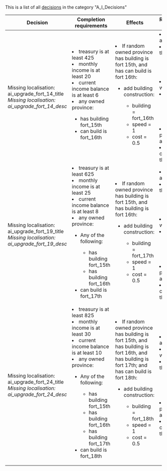 This is a list of all [decisions](decisions.md) in the category "A_I_Decisions"

| Decision | Completion requirements | Effects | Requirements to appear |
| ----- | ------ | ----- | ------ |
| <a name="ai_upgrade_fort_14">Missing localisation: ai_upgrade_fort_14_title</a><br />*Missing localisation: ai_upgrade_fort_14_desc* | <li>treasury is at least 425</li><li>monthly income is at least 20</li><li>current income balance is at least 6</li><li>any owned province:</li><ul><li>has building fort_15th</li><li>can build is fort_16th</li></ul> | <li>If random owned province has building is fort 15th, and  has can build is fort 16th:</li><ul><li>add building construction:</li><ul><li>building = fort_16th</li><li>speed = 1</li><li>cost = 0.5</li></ul></ul> | <li>mil tech is at least 14</li><li>None of the following:</li><ul><li>mil tech is at least 19</li></ul><li>is not at war</li><li>NOT:</li><ul><li>num of loans is at least 1</li></ul><li>army size percentage is at least 0.70</li><li>is controlled by the AI</li> |
| <a name="ai_upgrade_fort_19">Missing localisation: ai_upgrade_fort_19_title</a><br />*Missing localisation: ai_upgrade_fort_19_desc* | <li>treasury is at least 625</li><li>monthly income is at least 25</li><li>current income balance is at least 8</li><li>any owned province:</li><ul><li>Any of the following:</li><ul><li>has building fort_15th</li><li>has building  fort_16th</li></ul><li>can build is fort_17th</li></ul> | <li>If random owned province has building is fort 15th, and has building is fort 16th:</li><ul><li>add building construction:</li><ul><li>building = fort_17th</li><li>speed = 1</li><li>cost = 0.5</li></ul></ul> | <li>mil tech is at least 19</li><li>None of the following:</li><ul><li>mil tech is at least 24</li></ul><li>is not at war</li><li>NOT:</li><ul><li>num of loans is at least 1</li></ul><li>army size percentage is at least 0.70</li><li>is controlled by the AI</li> |
| <a name="ai_upgrade_fort_24">Missing localisation: ai_upgrade_fort_24_title</a><br />*Missing localisation: ai_upgrade_fort_24_desc* | <li>treasury is at least 825</li><li>monthly income is at least 30</li><li>current income balance is at least 10</li><li>any owned province:</li><ul><li>Any of the following:</li><ul><li>has building fort_15th</li><li>has building  fort_16th</li><li>has building   fort_17th</li></ul><li>can build is fort_18th</li></ul> | <li>If random owned province has building is fort 15th, and has building is fort 16th, and has building is fort 17th; and  has can build is fort 18th:</li><ul><li>add building construction:</li><ul><li>building = fort_18th</li><li>speed = 1</li><li>cost = 0.5</li></ul></ul> | <li>mil tech is at least 24</li><li>is not at war</li><li>None of the following:</li><ul><li>num of loans is at least 1</li></ul><li>army size percentage is at least 0.70</li><li>is controlled by the AI</li> |
